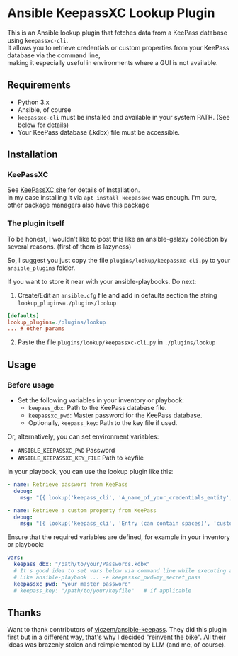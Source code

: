 # Ansible KeepassXC Lookup Plugin

This is an Ansible lookup plugin that fetches data from a KeePass database using `keepassxc-cli`.  
It allows you to retrieve credentials or custom properties from your KeePass database via the command line,  
making it especially useful in environments where a GUI is not available.

## Requirements

- Python 3.x
- Ansible, of course
- `keepassxc-cli` must be installed and available in your system PATH. (See below for details)
- Your KeePass database (.kdbx) file must be accessible.

## Installation

### KeePassXC 

See [KeePassXC site](https://keepassxc.org/) for details of Installation.  
In my case installing it via `apt install keepassxc` was enough. I'm sure, other package managers
also have this package

### The plugin itself

To be honest, I wouldn't like to post this like an ansible-galaxy collection by several reasons. ~~(first of them is lazyness)~~

So, I suggest you just copy the file `plugins/lookup/keepassxc-cli.py` to your `ansible_plugins` folder. 

If you want to store it near with your ansible-playbooks. Do next:

1. Create/Edit an `ansible.cfg` file and add in defaults section the string `lookup_plugins=./plugins/lookup`
  ```ini
  [defaults]
  lookup_plugins=./plugins/lookup
  ... # other params
  ```
2. Paste the file `plugins/lookup/keepassxc-cli.py` in `./plugins/lookup`

## Usage

### Before usage

- Set the following variables in your inventory or playbook:
  - `keepass_dbx`: Path to the KeePass database file.
  - `keepassxc_pwd`: Master password for the KeePass database.
  - Optionally, `keepass_key`: Path to the key file if used.

Or, alternatively, you can set environment variables:

- `ANSIBLE_KEEPASSXC_PWD` Password
- `ANSIBLE_KEEPASSXC_KEY_FILE` Path to keyfile

In your playbook, you can use the lookup plugin like this:

```yaml
- name: Retrieve password from KeePass
  debug:
    msg: "{{ lookup('keepass_cli', 'A_name_of_your_credentials_entity', 'password') }}"

- name: Retrieve a custom property from KeePass
  debug:
    msg: "{{ lookup('keepass_cli', 'Entry (can contain spaces)', 'custom_properties', 'my_prop_key') }}"
```

Ensure that the required variables are defined, for example in your inventory or playbook:

```yaml
vars:
  keepass_dbx: "/path/to/your/Passwords.kdbx"
  # It's good idea to set vars below via command line while executing ansible-playbook
  # Like ansible-playbook ... -e keepassxc_pwd=my_secret_pass
  keepassxc_pwd: "your_master_password"
  # keepass_key: "/path/to/your/keyfile"   # if applicable
```

## Thanks

Want to thank contributors of [viczem/ansible-keepass](https://github.com/viczem/ansible-keepass).
They did this plugin first but in a different way, that's why I decided "reinvent the bike". 
All their ideas was brazenly stolen and reimplemented by LLM (and me, of course). 
